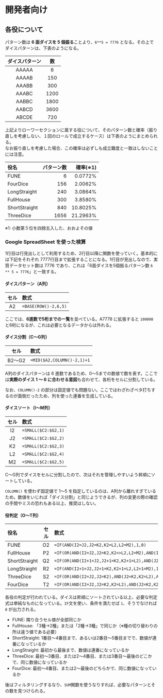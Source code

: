 # 開発者向け

## 各役について

パターン数は **6 面ダイスを 5 個振る**ことより、`6**5 = 7776` となる。その上でダイスパターンは、下表のようになる。

|ダイスパターン|数|
|:---:|:---:|
|AAAAA|6|
|AAAAB|150|
|AAABB|300|
|AAABC|1200|
|AABBC|1800|
|AABCD|3600|
|ABCDE|720|

上記よりローワーセクションに属する役について、そのパターン数と確率（振り直しを考慮しない、１回のロールで成立するケース）は下表のようにまとめられる。  
なお振り直しを考慮した場合、この確率は必ずしも成立難度と一致はしないことには注意。

|役名|パターン数|確率(※1)|
|:---|---:|---:|
|FUNE|6|0.0772%|
|FourDice|156|2.0062%|
|LongStraight|240|3.0864%|
|FullHouse|300|3.8580%|
|ShortStraight|840|10.8025%|
|ThreeDice|1656|21.2963%|

※1: 小数第５位を四捨五入した、おおよその値

### Google SpreadSheet を使った検算

1行目は行見出しとして利用するため、2行目以降に関数を使っていく。基本的には下記をそれぞれ 7777行目まで拡張することになる。1行目が見出しなので、実質データセット数は 7776 であり、これは「6面ダイスを5個振るパターン数 `6 ** 5 = 7776`」と一致する。

#### ダイスパターン（A列）

|セル|数式|
|:---:|:---|
|A2|`=BASE(ROW()-2,6,5)`|

ここでは、**6進数で5桁までの一覧**を並べている。A7778 に拡張すると `100000` と6桁になるが、これは必要となるデータからは外れる。

#### ダイス分割（C〜G列）

|セル|数式|
|:---:|:---|
|B2〜G2|`=MID($A2,COLUMN()-2,1)+1`|

A列のダイスパターンは 6 進数であるため、0〜5までの数値で数を表す。ここでは**実際のダイス 1 〜 6 に合わせる意図**も合わせて、各桁をセルに分割している。

なお、`COLUMN()-2` の部分は固定値でも問題ない。ここではわざわざベタ打ちするのが面倒だったため、列を使った連番を生成している。

#### ダイスソート（I〜M列）

|セル|数式|
|:---:|:---|
|I2|`=SMALL($C2:$G2,1)`|
|J2|`=SMALL($C2:$G2,2)`|
|K2|`=SMALL($C2:$G2,3)`|
|L2|`=SMALL($C2:$G2,4)`|
|M2|`=SMALL($C2:$G2,5)`|

C〜G列でダイスをセルに分割したので、次はそれを管理しやすいよう昇順にソートしている。

`COLUMN()` を使わず固定値で 1〜5 を指定しているのは、A列から離れすぎているため。数値をいじれば「ダイス分割」と同じようできるが、列の変更の際の確認の手間やミスの恐れもある以上、推奨はしない。

#### 役判定（O〜T列）

|役名|セル|数式|
|:---|:---:|:---|
|FUNE|O2|`=IF(AND(I2=J2,J2=K2,K2=L2,L2=M2),1,0)`|
|FullHouse|P2|`=IF(OR(AND(I2=J2,J2=K2,K2<>L2,L2=M2),AND(I2=J2,J2<>K2,K2=L2,L2=M2)),1,0)`|
|ShortStraight|Q2|`=IF(OR(AND(I2+1=J2,J2+1=K2,K2+1=L2),AND(J2+1=K2,K2+1=L2,L2+1=M2)),1,0)`|
|LongStraight|R2|`=IF(AND(I2+1=J2,J2+1=K2,K2+1=L2,L2+1=M2),1,0)`|
|ThreeDice|S2|`=IF(OR(AND(I2=J2,J2=K2),AND(J2=K2,K2=L2),AND(K2=L2,L2=M2)),1,0)`|
|FourDice|T2|`=IF(OR(AND(I2=J2,J2=K2,K2=L2),AND(J2=K2,K2=L2,L2=M2)),1,0)`|

各役の判定が行われている。ダイスは昇順にソートされている以上、必要な判定式は単純なものになっている。`IF`文を使い、条件を満たせば `1`、そうでなければ `0` が出力される。

- FUNE: 隣り合うセル値が全部同じか
- FullHouse: 「3種→2種」または「2種→3種」で同じか（※種の切り替わりの所は違う値である必要）
- ShortStraight: 1番目〜4番目まで、あるいは2番目〜5番目までで、数値が連番になっているか
- LongStraight: 最初から最後まで、数値は連番になっているか
- ThreeDice: 最初〜3番目、または2〜4番目、または3番目〜最後のどこかで、同じ数値になっているか
- FourDice: 最初〜4番目、または2〜最後のどちらかで、同じ数値になっているか

後はフィルタリングするなり、`SUM`関数を使うなりすれば、必要なパターンとその数を見つけられる。
